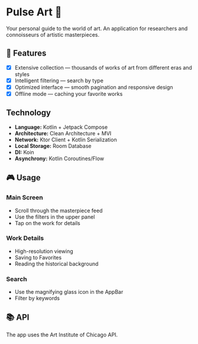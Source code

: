 # Pulse Art 🎨

Your personal guide to the world of art. An application for researchers and connoisseurs of artistic masterpieces.

## 🌟 Features

- [x] Extensive collection — thousands of works of art from different eras and styles
- [x] Intelligent filtering — search by type
- [x] Optimized interface — smooth pagination and responsive design
- [x] Offline mode — caching your favorite works

## Technology

- **Language:** Kotlin + Jetpack Compose  
- **Architecture:** Clean Architecture + MVI  
- **Network:** Ktor Client + Kotlin Serialization  
- **Local Storage:** Room Database  
- **DI:** Koin  
- **Asynchrony:** Kotlin Coroutines/Flow  

## 🎮 Usage

### Main Screen
- Scroll through the masterpiece feed
- Use the filters in the upper panel
- Tap on the work for details

### Work Details
- High-resolution viewing
- Saving to Favorites
- Reading the historical background

### Search
- Use the magnifying glass icon in the AppBar
- Filter by keywords

## 📚 API

The app uses the Art Institute of Chicago API.
